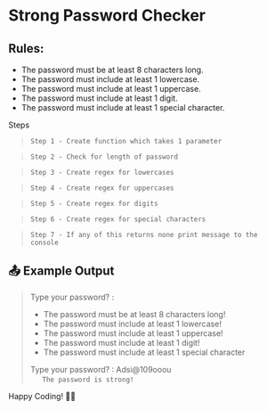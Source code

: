 # Strong Password Checker
## Rules:
- The password must be at least 8 characters long.
- The password must include at least 1 lowercase.
- The password must include at least 1 uppercase.
- The password must include at least 1 digit.
- The password must include at least 1 special character.

Steps

> `Step 1 - Create function which takes 1 parameter` 

> `Step 2 - Check for length of password`

> `Step 3 - Create regex for lowercases` 

> `Step 4 - Create regex for uppercases` 

> `Step 5 - Create regex for digits`

> `Step 6 - Create regex for special characters` 

> `Step 7 - If any of this returns none print message to the console` 



## 📤 Example Output
> Type your password? :
> - The password must be at least 8 characters long!
> - The password must include at least 1 lowercase!
> - The password must include at least 1 uppercase!
> - The password must include at least 1 digit!
> - The password must include at least 1 special character
> 
> Type your password? : Adsi@109ooou <br/>
> &ensp;&ensp;&ensp;`The password is strong!` 

Happy Coding! 🚀✨
